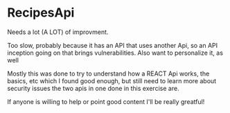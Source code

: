 # RecipesApi

Needs a lot (A LOT) of improvment. 

Too slow, probably because it has an API that uses another Api, so an API inception going on that brings vulnerabilities.
Also want to personalize it, as well

Mostly this was done to try to understand how a REACT Api works, the basics, etc which I found good enough, but still need to learn more about security issues the two apis in one done in this exercise are.

If anyone is willing to help or point good content I'll be really greatful!


